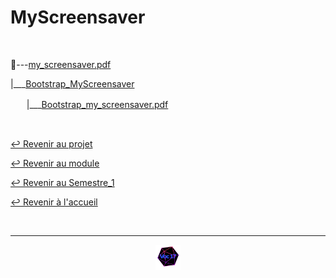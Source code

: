 # MyScreensaver

<br>

📂---[my_screensaver.pdf](https://github.com/Studio-17/Epitech-Subjects/blob/main/Semestre_1/B-MUL-100/MyScreensaver/MyScreensaver/my_screensaver.pdf)

|\_\_\_[Bootstrap_MyScreensaver](https://github.com/Studio-17/Epitech-Subjects/tree/main/Semestre_1/B-MUL-100/MyScreensaver/Bootstrap_MyScreensaver)

ㅤㅤ|\_\_\_[Bootstrap_my_screensaver.pdf](https://github.com/Studio-17/Epitech-Subjects/blob/main/Semestre_1/B-MUL-100/MyScreensaver/Bootstrap_MyScreensaver/Bootstrap_my_screensaver.pdf)

<br>

[↩️ Revenir au projet](https://github.com/Studio-17/Epitech-Subjects/tree/main/Semestre_1/B-MUL-100/MyScreensaver)

[↩️ Revenir au module](https://github.com/Studio-17/Epitech-Subjects/tree/main/Semestre_1/B-MUL-100)

[↩️ Revenir au Semestre_1](https://github.com/Studio-17/Epitech-Subjects/tree/main/Semestre_1)

[↩️ Revenir à l'accueil](https://github.com/Studio-17/Epitech-Subjects)

<br>

---

<div align="center">

<a href="https://github.com/Studio-17" target="_blank"><img src="../../../../voc17.gif" width="40"></a>

</div>
